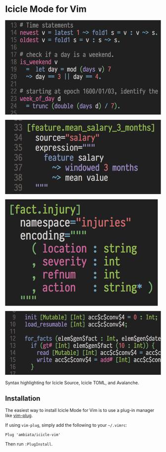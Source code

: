 Icicle Mode for Vim
===================

![icicle source syntax](images/icicle-syntax.png)

![icicle toml syntax](images/toml-syntax.png)

![icicle toml encoding syntax](images/toml-encoding.png)

![avalanche syntax](images/avalanche-syntax.png)

Syntax highlighting for Icicle Source, Icicle TOML, and Avalanche.


## Installation

The easiest way to install Icicle Mode for Vim is to use a plug-in
manager like [vim-plug](https://github.com/junegunn/vim-plug).

If using `vim-plug`, simply add the following to your `~/.vimrc`:

```vim
Plug 'ambiata/icicle-vim'
```

Then run `:PlugInstall`.
